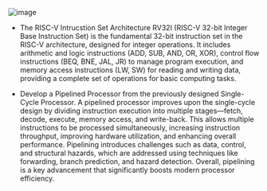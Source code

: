 ![image](https://github.com/user-attachments/assets/880fdfa8-1b14-4be5-a711-0e9db672abb5)

- The RISC-V Intrucstion Set Architecture
RV32I (RISC-V 32-bit Integer Base Instruction Set) is the fundamental 32-bit instruction set in the RISC-V architecture, designed for integer operations.
It includes arithmetic and logic instructions (ADD, SUB, AND, OR, XOR), control flow instructions (BEQ, BNE, JAL, JR) to manage program execution, and memory access instructions (LW, SW) for reading and writing data, providing a complete set of operations for basic computing tasks.

- Develop a Pipelined Processor from the previously designed Single-Cycle Processor. 
A pipelined processor improves upon the single-cycle design by dividing instruction execution into multiple stages—fetch, decode, execute, memory access, and write-back.
This allows multiple instructions to be processed simultaneously, increasing instruction throughput, improving hardware utilization, and enhancing overall performance.
Pipelining introduces challenges such as data, control, and structural hazards, which are addressed using techniques like forwarding, branch prediction, and hazard detection.
Overall, pipelining is a key advancement that significantly boosts modern processor efficiency.
